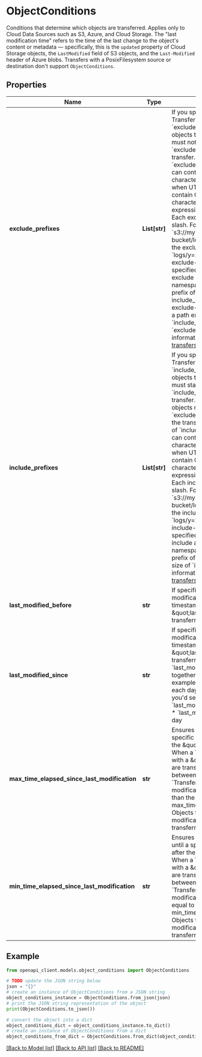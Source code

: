 # ObjectConditions

Conditions that determine which objects are transferred. Applies only to Cloud Data Sources such as S3, Azure, and Cloud Storage. The \"last modification time\" refers to the time of the last change to the object's content or metadata — specifically, this is the `updated` property of Cloud Storage objects, the `LastModified` field of S3 objects, and the `Last-Modified` header of Azure blobs. Transfers with a PosixFilesystem source or destination don't support `ObjectConditions`.

## Properties

Name | Type | Description | Notes
------------ | ------------- | ------------- | -------------
**exclude_prefixes** | **List[str]** | If you specify &#x60;exclude_prefixes&#x60;, Storage Transfer Service uses the items in the &#x60;exclude_prefixes&#x60; array to determine which objects to exclude from a transfer. Objects must not start with one of the matching &#x60;exclude_prefixes&#x60; for inclusion in a transfer. The following are requirements of &#x60;exclude_prefixes&#x60;: * Each exclude-prefix can contain any sequence of Unicode characters, to a max length of 1024 bytes when UTF8-encoded, and must not contain Carriage Return or Line Feed characters. Wildcard matching and regular expression matching are not supported. * Each exclude-prefix must omit the leading slash. For example, to exclude the object &#x60;s3://my-aws-bucket/logs/y&#x3D;2015/requests.gz&#x60;, specify the exclude-prefix as &#x60;logs/y&#x3D;2015/requests.gz&#x60;. * None of the exclude-prefix values can be empty, if specified. * Each exclude-prefix must exclude a distinct portion of the object namespace. No exclude-prefix may be a prefix of another exclude-prefix. * If include_prefixes is specified, then each exclude-prefix must start with the value of a path explicitly included by &#x60;include_prefixes&#x60;. The max size of &#x60;exclude_prefixes&#x60; is 1000. For more information, see [Filtering objects from transfers](/storage-transfer/docs/filtering-objects-from-transfers). | [optional] 
**include_prefixes** | **List[str]** | If you specify &#x60;include_prefixes&#x60;, Storage Transfer Service uses the items in the &#x60;include_prefixes&#x60; array to determine which objects to include in a transfer. Objects must start with one of the matching &#x60;include_prefixes&#x60; for inclusion in the transfer. If exclude_prefixes is specified, objects must not start with any of the &#x60;exclude_prefixes&#x60; specified for inclusion in the transfer. The following are requirements of &#x60;include_prefixes&#x60;: * Each include-prefix can contain any sequence of Unicode characters, to a max length of 1024 bytes when UTF8-encoded, and must not contain Carriage Return or Line Feed characters. Wildcard matching and regular expression matching are not supported. * Each include-prefix must omit the leading slash. For example, to include the object &#x60;s3://my-aws-bucket/logs/y&#x3D;2015/requests.gz&#x60;, specify the include-prefix as &#x60;logs/y&#x3D;2015/requests.gz&#x60;. * None of the include-prefix values can be empty, if specified. * Each include-prefix must include a distinct portion of the object namespace. No include-prefix may be a prefix of another include-prefix. The max size of &#x60;include_prefixes&#x60; is 1000. For more information, see [Filtering objects from transfers](/storage-transfer/docs/filtering-objects-from-transfers). | [optional] 
**last_modified_before** | **str** | If specified, only objects with a \&quot;last modification time\&quot; before this timestamp and objects that don&#39;t have a \&quot;last modification time\&quot; are transferred. | [optional] 
**last_modified_since** | **str** | If specified, only objects with a \&quot;last modification time\&quot; on or after this timestamp and objects that don&#39;t have a \&quot;last modification time\&quot; are transferred. The &#x60;last_modified_since&#x60; and &#x60;last_modified_before&#x60; fields can be used together for chunked data processing. For example, consider a script that processes each day&#39;s worth of data at a time. For that you&#39;d set each of the fields as follows: * &#x60;last_modified_since&#x60; to the start of the day * &#x60;last_modified_before&#x60; to the end of the day | [optional] 
**max_time_elapsed_since_last_modification** | **str** | Ensures that objects are not transferred if a specific maximum time has elapsed since the \&quot;last modification time\&quot;. When a TransferOperation begins, objects with a \&quot;last modification time\&quot; are transferred only if the elapsed time between the start_time of the &#x60;TransferOperation&#x60;and the \&quot;last modification time\&quot; of the object is less than the value of max_time_elapsed_since_last_modification&#x60;. Objects that do not have a \&quot;last modification time\&quot; are also transferred. | [optional] 
**min_time_elapsed_since_last_modification** | **str** | Ensures that objects are not transferred until a specific minimum time has elapsed after the \&quot;last modification time\&quot;. When a TransferOperation begins, objects with a \&quot;last modification time\&quot; are transferred only if the elapsed time between the start_time of the &#x60;TransferOperation&#x60; and the \&quot;last modification time\&quot; of the object is equal to or greater than the value of min_time_elapsed_since_last_modification&#x60;. Objects that do not have a \&quot;last modification time\&quot; are also transferred. | [optional] 

## Example

```python
from openapi_client.models.object_conditions import ObjectConditions

# TODO update the JSON string below
json = "{}"
# create an instance of ObjectConditions from a JSON string
object_conditions_instance = ObjectConditions.from_json(json)
# print the JSON string representation of the object
print(ObjectConditions.to_json())

# convert the object into a dict
object_conditions_dict = object_conditions_instance.to_dict()
# create an instance of ObjectConditions from a dict
object_conditions_from_dict = ObjectConditions.from_dict(object_conditions_dict)
```
[[Back to Model list]](../README.md#documentation-for-models) [[Back to API list]](../README.md#documentation-for-api-endpoints) [[Back to README]](../README.md)


